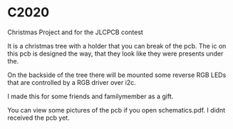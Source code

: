 # C2020
Christmas Project and for the JLCPCB contest

It is a christmas tree with a holder that you can break of the pcb.
The ic on this pcb is designed the way, that they look like they were presents under the.

On the backside of the tree there will be mounted some reverse RGB LEDs that are controlled by a RGB driver over i2c.

I made this for some friends and familymember as a gift.

You can view some pictures of the pcb if you open schematics.pdf. I didnt received the pcb yet.

